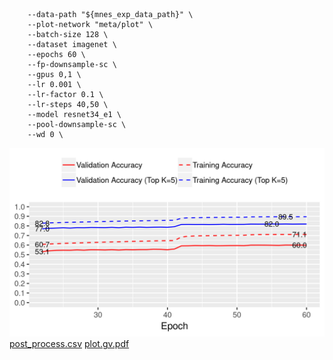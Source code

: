 ```
    --data-path "${mnes_exp_data_path}" \
    --plot-network "meta/plot" \
    --batch-size 128 \
    --dataset imagenet \
    --epochs 60 \
    --fp-downsample-sc \
    --gpus 0,1 \
    --lr 0.001 \
    --lr-factor 0.1 \
    --lr-steps 40,50 \
    --model resnet34_e1 \
    --pool-downsample-sc \
    --wd 0 \
```
![acc.png](acc.png)
[post_process.csv](post_process.csv)
[plot.gv.pdf](plot.gv.pdf)
